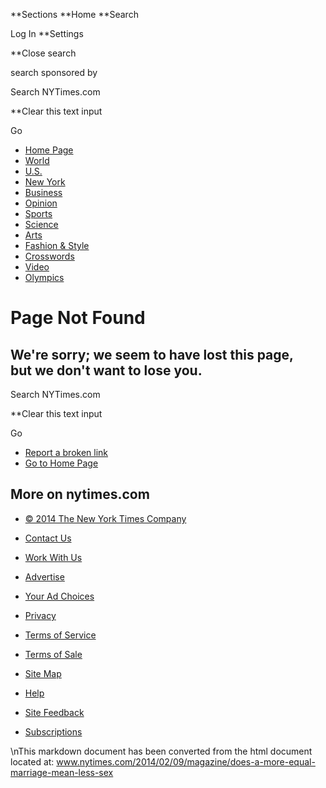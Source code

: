 **Sections **Home **Search

[](http://www.nytimes.com/)

Log In **Settings

**Close search

search sponsored by

Search NYTimes.com

**Clear this text input

Go

-   [Home Page](http://www.nytimes.com)
-   [World](http://www.nytimes.com/pages/world/index.html)
-   [U.S.](http://www.nytimes.com/pages/national/index.html)
-   [New York](http://www.nytimes.com/pages/nyregion/index.html)
-   [Business](http://www.nytimes.com/pages/business/index.html)
-   [Opinion](http://www.nytimes.com/pages/opinion/index.html)
-   [Sports](http://www.nytimes.com/pages/sports/index.html)
-   [Science](http://www.nytimes.com/pages/science/index.html)
-   [Arts](http://www.nytimes.com/pages/arts/index.html)
-   [Fashion & Style](http://www.nytimes.com/pages/fashion/index.html)
-   [Crosswords](http://www.nytimes.com/crosswords/)
-   [Video](http://www.nytimes.com/video/)
-   [Olympics](http://www.nytimes.com/olympics?module=HPMiniNav&contentCollection=Olympics&pgtype=Homepage&region=TopBar&action=click)

Page Not Found
==============

We're sorry; we seem to have lost this page,\
 but we don't want to lose you.
---------------------------------------------

Search NYTimes.com

**Clear this text input

Go

-   [Report a broken
    link](https://myaccount.nytimes.com/membercenter/feedback.html)
-   [Go to Home Page](/)

More on nytimes.com
-------------------

-   [© 2014 The New York Times Company](http://www.nytco.com)
-   [Contact
    Us](http://www.nytimes.com/ref/membercenter/help/infoservdirectory.html)
-   [Work With Us](http://www.nytco.com/careers)
-   [Advertise](http://www.nytimes.whsites.net/mediakit)
-   [Your Ad
    Choices](http://www.nytimes.com/content/help/rights/privacy/policy/privacy-policy.html#pp)
-   [Privacy](http://www.nytimes.com/privacy)
-   [Terms of
    Service](http://www.nytimes.com/ref/membercenter/help/agree.html)
-   [Terms of
    Sale](http://www.nytimes.com/content/help/rights/sale/terms-of-sale.html)

-   [Site Map](http://spiderbites.nytimes.com)
-   [Help](http://www.nytimes.com/membercenter/sitehelp.html)
-   [Site
    Feedback](https://myaccount.nytimes.com/membercenter/feedback.html)
-   [Subscriptions](http://www.nytimes.com/subscriptions/Multiproduct/lp5558.html?campaignId=37WXW)

\nThis markdown document has been converted from the html document located at:
www.nytimes.com/2014/02/09/magazine/does-a-more-equal-marriage-mean-less-sex
